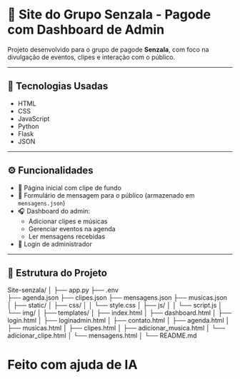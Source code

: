 # 🎤 Site do Grupo Senzala - Pagode com Dashboard de Admin

Projeto desenvolvido para o grupo de pagode **Senzala**, com foco na divulgação de eventos, clipes e interação com o público.

---

## 🚀 Tecnologias Usadas

- HTML
- CSS
- JavaScript
- Python
- Flask
- JSON

---

## ⚙️ Funcionalidades

- 🎵 Página inicial com clipe de fundo
- 📩 Formulário de mensagem para o público (armazenado em `mensagens.json`)
- 🎧 Dashboard do admin:
  - Adicionar clipes e músicas
  - Gerenciar eventos na agenda
  - Ler mensagens recebidas
- 🔐 Login de administrador

---

## 📁 Estrutura do Projeto

Site-senzala/
│
├── app.py
├── .env        
├── agenda.json
├── clipes.json
├── mensagens.json
├── musicas.json
│
├── static/
│   ├── css/
│   │   └── style.css
│   ├── js/
│   │   └── script.js
│   └── img/
│
├── templates/
│   ├── index.html
│   ├── dashboard.html
│   ├── login.html
│   ├── loginadmin.html
│   ├── contato.html
│   ├── agenda.html
│   ├── musicas.html
│   ├── clipes.html
│   ├── adicionar_musica.html
│   └── adicionar_clipe.html
│   └── mensagens.html
│
└── README.md

# Feito com ajuda de IA
